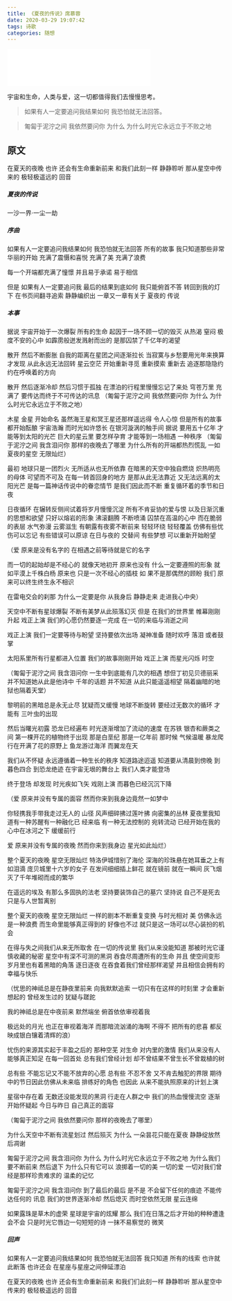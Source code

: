 ```yaml
---
title: 《夏夜的传说》席慕蓉
date: 2020-03-29 19:07:42
tags: 诗歌
categories: 随想
---
```


<iframe frameborder="no" border="0" marginwidth="0" marginheight="0" width=330 height=86 src="//music.163.com/outchain/player?type=3&id=2060398574&auto=1&height=66"></iframe>

宇宙和生命，人类与爱，这一切都值得我们去慢慢思考。

> 如果有人一定要追问我结果如何
> 我恐怕就无法回答。

> 匍匐于泥泞之间 
> 我依然要问你 为什么 
> 为什么时光它永远立于不败之地

<!-- more -->

## 原文

在夏天的夜晚 也许 
还会有生命重新前来 
和我们此刻一样 静静聆听 
那从星空中传来的 
极轻极遥远的 回音

##### 夏夜的传说 

一沙一界·一尘一劫

##### 序曲

如果有人一定要追问我结果如何 
我恐怕就无法回答 
所有的故事 
我只知道那些非常华丽的开始 
充满了震慑和喜悦 
充满了美 充满了浪费

每一个开端都充满了憧憬 
并且易于承诺 易于相信

但是 如果有人一定要追问我 
最后的结果到底如何 
我只能俯首不答 转回到我的灯下 
在书页间翻寻追索 
静静编织出 一章又一章有关于 
夏夜的 传说

##### 本事

据说 宇宙开始于一次爆裂 
所有的生命 
起因于一场不顾一切的毁灭 
从热渴 窒闷 极度不安的心中 
如霹雳般迸发溅射而出的 
是那囚禁了千亿年的渴望

散开 然后不断膨胀 
自我的距离在星团之间逐渐拉长 
当寂寞与乡愁要用光年来换算 
才发现 
从此永远无法回转 
星云空茫 开始重新寻觅 
重新摸索 重新去 
追逐那隐隐约约在呼唤着的方向

散开 然后逐渐冷却 
然后习惯于孤独 
在漂泊的行程里慢慢忘记了来处 
穹苍万里 充满了 
要传达而终于不可传达的讯息 
（匍匐于泥泞之间 
我依然要问你 为什么 
为什么时光它永远立于不败之地）

木星 金星 开始命名 
虽然海王星和冥王星还那样遥远得 
令人心惊 
但是所有的故事都开始酝酿 
宇宙浩瀚 而时光如许悠长 
在银河漩涡的触手间 据说 
要用五十亿年 
才能等到太阳的光芒 
巨大的星云里 要怎样孕育 
才能等到一场相遇 一种秩序 
（匍匐于泥泞之间 
我含泪问你 
那样的夜晚去了哪里 
为什么所有的开端都热烈慌乱 
一如夏夜的星空 无限灿烂）

最初 地球只是一团烈火 
无所适从也无所依靠 
在暗黑的天空中独自燃烧 
炽热明亮的母体 可望而不可及 
在每一转首回身的地方 
是那从此无法靠近 
又无法远离的太阳光芒 
是每一篇神话传说中的眷恋情节 
是我们因此而不断 
重复循环着的季节和日夜

日夜循环 
在辗转反侧间试着将岁月慢慢沉淀 
所有不肯妥协的爱与恨 
以及日渐沉重的思想和欲望 
只好以熔岩的形象 沸滚翻腾 
不断喷涌 囚禁在高温的心中 
而在脆弱的表层 
水气弥漫 云雾滋生 
有朝露有夜雾不断前来 轻轻环绕 
轻轻覆盖 
仿佛有些忧伤可以忘记 
有些错误可以原谅 在日与夜的 
交替间 
有些梦想 可以重新开始盼望

（爱 原来是没有名字的 
在相遇之前等待就是它的名字

而一切的起始却是不经心的 
就像天地初开 原来也没有 
什么一定要遵照的形象 就 
如平漠上千株白杨 原来也 
只是一次不经心的插枝 如 
果不是那偶然的顾盼 我们 
原来可以终生终生永不相识

在雷电交会的刹那 
为什么一定要是你 从我身后 
静静走来 
走进我心中央）

天空中不断有星球爆裂 
不断有美梦从此殒落幻灭 
但是 在我们的世界里 
帷幕刚刚升起 戏正上演 
我们的心愿仍然要逐一完成 
在一切的来临与消逝之间

戏正上演 
我们一定要等待与盼望 
坚持要依次出场 凝神准备 
随时欢呼 落泪 或者鼓掌

太阳系里所有行星都进入位置 
我们的故事刚刚开始 戏正上演 
而星光闪烁 时空

（匍匐于泥泞之间 
我含泪问你 
一生中到底能有几次的相遇 
想但丁初见贝德丽采 
并不知道她从此是他诗中 
千年的话题 并不知道 
从此只能遥遥相望 
隔着幽暗的地狱也隔着天堂）

黎明前的黑暗总是永无止尽 
犹疑而又缓慢 地球不断旋转
要经过无数次的循环 才能有 
三叶虫的出现

然后当曙光初露 恐龙已经遍布 
时光逐渐增加了流动的速度 
在苏铁 银杏和蕨类之间 
第一棵开花的植物终于出现 
那是白垩纪 那是一亿年前 
那时候 气候温暖 
暴龙爬行在开满了花的原野上 
鱼龙游过海洋 而翼龙在天

我们从不怀疑 
永远遵循着一种生长的秩序 
知道路途迢遥 
知道要从清晨到傍晚 
到暮色四合 
到恐龙绝迹 
在宇宙无垠的舞台上 
我们人类才能登场

终于登场 却发现 
时光疾如飞矢 戏刚上演 
而暮色已经沉沉下降

（爱 原来并没有专属的面容 
然而你来到我身边竟然一如梦中

你轻携我手带我走过无人的 
山径 风声细碎拂过莲叶拂 
向密集的丛林 夏夜里我知 
道有一种苏醒有一种融化已 
经来临 有一种无法控制的 
宛转流动 已经开始在我的 
心中在冰河之下 缓缓前行

爱 原来并没有专属的夜晚 
然而你来到我身边 星光如此灿烂）

整个夏天的夜晚 星空无限灿烂 
特洛伊城惜别了海伦 
深海的珍珠悬在她耳垂之上有如泪滴 
庞贝城里十六岁的女子 
在发间细细插上鲜花 
就在镜前 就在一瞬间 
灰飞烟灭了千年堆砌而成的繁华

在遥远的埃及 
有那么多固执的法老 
坚持要装饰自己的墓穴 
坚持说 
自己不是死去 只是与人世暂离别

整个夏天的夜晚 星空无限灿烂 
一样的剧本不断重复变换 
与时光相对 
美 仿佛永远是一种浪费 
而生命里能够真正得到的 
好像也不过 
就只是这一场可以尽心装扮的机会

在得与失之间我们从来无所取舍 
在一切的传说里 
我们从来没能知道 
那被时光它谨慎收藏的秘密 
星空中有深不可测的黑洞 
吞食尽周遭所有的生命 并且 
使空间变形 
岁月里也有着黑暗的角落 
逐日逐夜 
在吞食着我们曾经那样渴望 
并且相信会拥有的 幸福与快乐

（忧思的神祗总是在静夜里前来 
向我默默追索 
一切只有在这样的时刻里 
才会重新想起的 
曾经发生过的 犹疑与蹉跎

我的神祗总是在中夜前来 
默然端坐 俯首依依审视着我

极远处的月光 
也正在审视着海洋 
而那暗流汹涌的海啊 不得不 
把所有的悲喜 
都反映成银白镶着清辉的浪）

忧伤的来源其实起于丰盈之后的 
那种空芜 
对生命 对内里的激情 
我们从来没有人能够真正知足 
在每一回首处 
总有我们曾经计划 
却不曾结果不曾生长不曾栽植的树

总有些 
不能忘记又不能不放弃的心愿 
总有些 不忍不舍 
又不肯去触犯的界限 
期待中的节日因此仿佛从未来临 
排练好的角色 也因此 
从来不能执照原来的计划上演

星宿中存在着 
无数还没能发现的黑洞 
行走在人群之中 
我们的热血慢慢流空 
逐渐开始怀疑起 今日与昨日 
自己真正的面容

（匍匐于泥泞之间 
我依然要问你 
那样的夜晚去了哪里）

为什么天空中不断有流星划过 
然后殒灭 为什么 
一朵昙花只能在夏夜 
静静绽放然后凋谢

匍匐于泥泞之间 
我含泪问你 为什么 
为什么时光它永远立于不败之地 
为什么我们要不断前来 然后退下 
为什么只有它可以 
浪掷着一切的美 一切的爱 
一切对我们曾经是那样珍贵难求的 
温柔的记忆

匍匐于泥泞之间 
我含泪问你 
到了最后的最后 是不是 
不会留下任何的痕迹 
不能传达任何的 
讯息 我们的世界逐渐冷却 
然后熄灭 
而时空依然无限 星云连绵

如果露珠是草木的虚荣 
星球是宇宙的炫耀 
那么 
我们在日落之后才开始的种种遭逢 
会不会 
只是时光它唇边一句短短的诗 
一抹不易察觉的 微笑

##### 回声

如果有人一定要追问我结果如何 
我恐怕就无法回答 
我只知道 
所有的线索 也许就此断落 
也许还会 
在星座与星座之间伸延漂泊

在夏天的夜晚 也许 
还会有生命重新前来 
和我们们此刻一样 静静聆听 
那从星空中传来的 
极轻极遥远的 回音